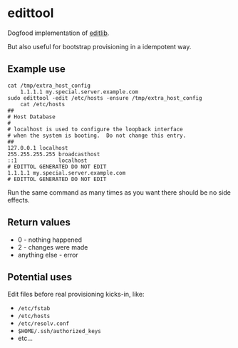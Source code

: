 edittool
========

Dogfood implementation of [editlib](https://github.com/andresvia/editlib).

But also useful for bootstrap provisioning in a idempotent way.

Example use
-----------

    cat /tmp/extra_host_config
		1.1.1.1 my.special.server.example.com
    sudo edittool -edit /etc/hosts -ensure /tmp/extra_host_config
		cat /etc/hosts
    ##
    # Host Database
    #
    # localhost is used to configure the loopback interface
    # when the system is booting.  Do not change this entry.
    ##
    127.0.0.1 localhost
    255.255.255.255 broadcasthost
    ::1             localhost
    # EDITTOL GENERATED DO NOT EDIT
    1.1.1.1 my.special.server.example.com
    # EDITTOL GENERATED DO NOT EDIT

Run the same command as many times as you want there should be no side effects.

Return values
-------------

 - 0 - nothing happened
 - 2 - changes were made
 - anything else - error

Potential uses
--------------

Edit files before real provisioning kicks-in, like:

 - `/etc/fstab`
 - `/etc/hosts`
 - `/etc/resolv.conf`
 - `$HOME/.ssh/authorized_keys`
 - etc...
